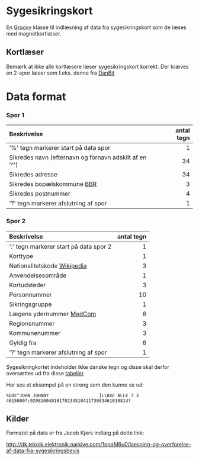# Sygesikringskort

En [Groovy](http://groovy-lang.org/) klasse til indlæsning af data fra sygesikringskort som de læses med magnetkortlæser.

## Kortlæser
Bemærk at ikke alle kortlæsere læser sygesikringskort korrekt.
Der kræves en 2-spor læser som f.eks. denne fra [DanBit](http://www.danbit.dk/da/stregkode-magnetkort-rfid-pos-og-printer/11131-3-spors-magnetkortlaeser-med-usb-interface--til-sundhedskort--medlemskort-mm--med---oe-aa--sort.html)

# Data format

### Spor 1

|Beskrivelse| antal tegn |
|:----------|-----------:|
|'%' tegn markerer start på data spor | 1 |
|Sikredes navn (efternavn og fornavn adskilt af en '^')| 34 |
|Sikredes adresse | 34 |
|Sikredes bopælskommune [BBR](http://bbr.dk/kommunekode/0/30) | 3 |
|Sikredes postnummer | 4 |
|'?' tegn markerer afslutning af spor | 1 |

### Spor 2

|Beskrivelse| antal tegn |
|:----------|-----------:|
|':' tegn markerer start på data spor 2 | 1 |
|Korttype | 1 |
|Nationalitetskode [Wikipedia](https://da.wikipedia.org/wiki/ISO_3166-1) | 3 |
|Anvendelsesområde | 1 |
|Kortudsteder | 3 |
|Personnummer | 10 |
|Sikringsgruppe |1 |
|Lægens ydernummer [MedCom](https://www.medcom.dk/opslag/koder-tabeller-ydere/yderelokationsnumre/laegepraksis-i-danmark) | 6 |
|Regionsnummer | 3 |
|Kommunenummer | 3 |
|Gyldig fra | 6 |
|'?' tegn markerer afslutning af spor | 1 |

Sygesikringkortet indeholder ikke danske tegn og disse skal derfor oversættes ud fra disse [tabeller](https://en.wikipedia.org/wiki/National_Replacement_Character_Set)

Her ses et eksempel på en streng som den kunne se ud:

    %DOE^JOHN JOHNNY                   ]L\KKE ALLE 7 3                   4615000?;9208100401017023451041173083461010814?

## Kilder
Formatet på data er fra Jacob Kjers indlæg på dette link:

http://dk.teknik.elektronik.narkive.com/1ppaM6u0/laesning-og-overforelse-af-data-fra-sygesikringsbevis  
